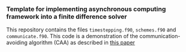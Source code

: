 ### Template for implementing asynchronous computing framework into a finite difference solver
This repository contains the files $\texttt{timestepping.f90}$, $\texttt{schemes.f90}$ and $\texttt{communicate.f90}$.
This code is a demonstration of the communication-avoiding algorithm (CAA) as described in [this paper](https://arxiv.org/abs/2506.03027)

